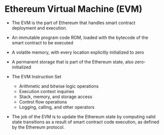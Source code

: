# Ethereum Virtual Machine (EVM)

-	The EVM is the part of Ethereum that handles smart contract deployment and execution. 
-	An immutable program code ROM, loaded with the bytecode of the smart contract to be executed
-	A volatile memory, with every location explicitly initialized to zero
-	A permanent storage that is part of the Ethereum state, also zero-initialized

-	The EVM Instruction Set
	-	Arithmetic and bitwise logic operations
	-	Execution context inquiries
	-	Stack, memory, and storage access
	-	Control flow operations
	-	Logging, calling, and other operators
	
-	The job of the EVM is to update the Ethereum state by computing valid state transitions as a result of smart contract code execution, as defined by the Ethereum protocol.
